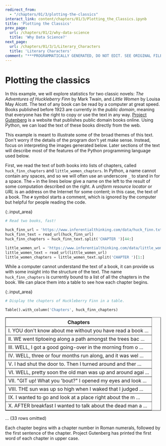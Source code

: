 ```yaml
---
redirect_from:
  - "/chapters/01/3/plotting-the-classics"
interact_link: content/chapters/01/3/Plotting_the_Classics.ipynb
title: 'Plotting the Classics'
prev_page:
  url: /chapters/01/2/why-data-science
  title: 'Why Data Science?'
next_page:
  url: /chapters/01/3/1/Literary_Characters
  title: 'Literary Characters'
comment: "***PROGRAMMATICALLY GENERATED, DO NOT EDIT. SEE ORIGINAL FILES IN /content***"
---
```





# Plotting the classics

In this example, we will explore statistics for two classic novels: *The Adventures of Huckleberry Finn* by Mark Twain, and *Little Women* by Louisa May Alcott. The text of any book can be read by a computer at great speed. Books published before 1923 are currently in the *public domain*, meaning that everyone has the right to copy or use the text in any way. [Project Gutenberg](http://www.gutenberg.org/) is a website that publishes public domain books online. Using Python, we can load the text of these books directly from the web.

This example is meant to illustrate some of the broad themes of this text. Don't worry if the details of the program don't yet make sense. Instead, focus on interpreting the images generated below. Later sections of the text will describe most of the features of the Python programming language used below.

First, we read the text of both books into lists of chapters, called `huck_finn_chapters` and `little_women_chapters`. In Python, a name cannot contain any spaces, and so we will often use an underscore `_` to stand in for a space. The `=` in the lines below give a name on the left to the result of some computation described on the right. A *uniform resource locator* or *URL* is an address on the Internet for some content; in this case, the text of a book. The `#` symbol starts a comment, which is ignored by the computer but helpful for people reading the code.



{:.input_area}
```python
# Read two books, fast!

huck_finn_url = 'https://www.inferentialthinking.com/data/huck_finn.txt'
huck_finn_text = read_url(huck_finn_url)
huck_finn_chapters = huck_finn_text.split('CHAPTER ')[44:]

little_women_url = 'https://www.inferentialthinking.com/data/little_women.txt'
little_women_text = read_url(little_women_url)
little_women_chapters = little_women_text.split('CHAPTER ')[1:]
```


While a computer cannot understand the text of a book, it can provide us with some insight into the structure of the text. The name `huck_finn_chapters` is currently bound to a list of all the chapters in the book. We can place them into a table to see how each chapter begins.



{:.input_area}
```python
# Display the chapters of Huckleberry Finn in a table.

Table().with_column('Chapters', huck_finn_chapters)
```





<div markdown="0" class="output output_html">
<table border="1" class="dataframe">
    <thead>
        <tr>
            <th>Chapters</th>
        </tr>
    </thead>
    <tbody>
        <tr>
            <td>I. YOU don't know about me without you have read a book  ...</td>
        </tr>
        <tr>
            <td>II. WE went tiptoeing along a path amongst the trees bac ...</td>
        </tr>
        <tr>
            <td>III. WELL, I got a good going-over in the morning from o ...</td>
        </tr>
        <tr>
            <td>IV. WELL, three or four months run along, and it was wel ...</td>
        </tr>
        <tr>
            <td>V. I had shut the door to. Then I turned around and ther ...</td>
        </tr>
        <tr>
            <td>VI. WELL, pretty soon the old man was up and around agai ...</td>
        </tr>
        <tr>
            <td>VII. "GIT up! What you 'bout?" I opened my eyes and look ...</td>
        </tr>
        <tr>
            <td>VIII. THE sun was up so high when I waked that I judged  ...</td>
        </tr>
        <tr>
            <td>IX. I wanted to go and look at a place right about the m ...</td>
        </tr>
        <tr>
            <td>X. AFTER breakfast I wanted to talk about the dead man a ...</td>
        </tr>
    </tbody>
</table>
<p>... (33 rows omitted)</p>
</div>



Each chapter begins with a chapter number in Roman numerals, followed by the first sentence of the chapter. Project Gutenberg has printed the first word of each chapter in upper case. 

